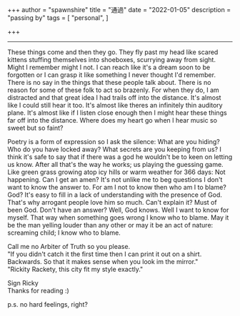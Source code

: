 +++
author = "spawnshire"
title = "通過"
date = "2022-01-05"
description = "passing by"
tags = [
    "personal",
    ]
    
+++
***
These things come and then they go. They fly past my head like scared kittens stuffing themselves into shoeboxes, scurrying away from sight. Might I remember might I not. I can reach like it's a dream soon to be forgotten or I can grasp it like something I never thought I'd remember. There is no say in the things that these people talk about. There is no reason for some of these folk to act so brazenly. For when they do, I am distracted and that great idea I had trails off into the distance. It's almost like I could still hear it too. It's almost like theres an infinitely thin auditory plane. It's almost like if I listen close enough then I might hear these things far off into the distance. Where does my heart go when I hear music so sweet but so faint?
  
Poetry is a form of expression so I ask the silence: What are you hiding? Who do you have locked away? What secrets are you keeping from us? I think it's safe to say that if there was a god he wouldn't be to keen on letting us know. After all that's the way he works; us playing the guessing game. Like green grass growing atop icy hills or warm weather for 366 days: Not happening. Can I get an amen? It's not unlike me to beg questions I don't want to know the answer to. For am I not to know then who am I to blame? God? It's easy to fill in a lack of understanding with the presence of God. That's why arrogant people love him so much. Can't explain it? Must of been God. Don't have an answer? Well, God knows. Well I want to know for myself. That way when something goes wrong I know who to blame. May it be the man yelling louder than any other or may it be an act of nature: screaming child; I know who to blame.
  
Call me no Arbiter of Truth so you please.  
"If you didn't catch it the first time then I can print it out on a shirt. Backwards. So that it makes sense when you look im the mirror."  
"Rickity Rackety, this city fit my style exactly."
  
Sign Ricky  
Thanks for reading :)  
  
p.s. no hard feelings, right?
